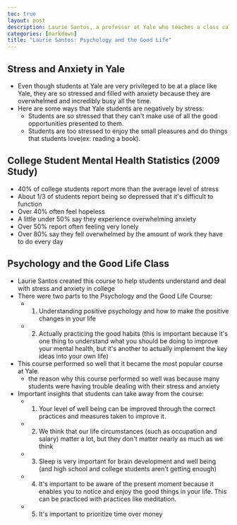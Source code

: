 ```yaml
---
toc: true
layout: post
description: Laurie Santos, a professor at Yale who teaches a class called Psychology and the Good Life, shares the top insights from her class.
categories: [markdown]
title: "Laurie Santos: Psychology and the Good Life"
---
```


## Stress and Anxiety in Yale

- Even though students at Yale are very privileged to be at a place like Yale, they are so stressed and filled with anxiety because they are overwhelmed and incredibly busy all the time.
- Here are some ways that Yale students are negatively by stress:
    - Students are so stressed that they can't make use of all the good opportunities presented to them.
    - Students are too stressed to enjoy the small pleasures and do things that students love(ex: reading a book).

## College Student Mental Health Statistics (2009 Study)

- 40% of college students report more than the average level of stress
- About 1/3 of students report being so depressed that it's difficult to function
- Over 40% often feel hopeless
- A little under 50% say they experience overwhelming anxiety
- Over 50% report often feeling very lonely
- Over 80% say they fell overwhelmed by the amount of work they have to do every day

## Psychology and the Good Life Class

- Laurie Santos created this course to help students understand and deal with stress and anxiety in college
- There were two parts to the Psychology and the Good Life Course:
    - 1. Understanding positive psychology and how to make the positive changes in your life
    - 2. Actually practicing the good habits (this is important because it's one thing to understand what you should be doing to improve your mental health, but it's another to actually implement the key ideas into your own life)
- This course performed so well that it became the most popular course at Yale.
    - the reason why this course performed so well was because many students were having trouble dealing with their stress and anxiety
- Important insights that students can take away from the course:
    - 1. Your level of well being can be improved through the correct practices and measures taken to improve it.
    - 2. We think that our life circumstances (such as occupation and salary) matter a lot, but they don't matter nearly as much as we think
    - 3. Sleep is very important for brain development and well being (and high school and college students aren't getting enough)
    - 4. It's important to be aware of the present moment because it enables you to notice and enjoy the good things in your life. This can be practiced with practices like meditation.
    - 5. It's important to prioritize time over money
